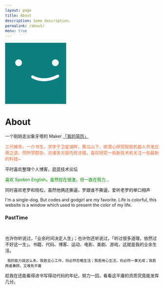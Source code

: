 ```yaml
---
layout: page
title: About
description: Some description.
permalink: /about/
menu: true
---
```


<img class="img-rounded" src="/assets/img/uploads/profile.png" alt="Thiago Rossener" width="200">

# About

<p>

一个刚刚走出象牙塔的 Maker <a href="../about-me-master/index.html" target="_blank">「我的简历」</a>

</p>
<div style="color:#FF6633">
     <p>	三尺微命，一介书生。求学于卫星湖畔，黄瓜山下，欲潜心研究智能机器人开发应用之道。然所学颇杂，对诸多方面均有涉猎，喜欢研究一些新技术和关注一些最新的科技~
     </p>
</div>

<p>

平时喜欢整理个人博客，逛逛技术论坛

</p>

<div style="color:#008B00">

<p>

喜欢 Spoken English，虽然现在很渣，但一直在努力...

</p>

</div>

<p>

同时喜欢老罗和晓松，虽然他俩还撕逼，罗跟谁不撕逼，爱听老罗的单口相声

</p>
<p>
I'm a single-dog.  But codes and godgirl are my favorite.  Life is colorful, this website   is a window which used to present the color of my life.

</p>

<h3> PastTime</h3>

<br />

<p>

也许你听说过，「业余时间决定人生」；也许你还听说过，「听过很多道理，依然过不好这一生」。书籍、代码、博客、运动、电影、美剧、游戏，这就是我的业余生活。

</p>
<div >

<p >

     我的能力就这么多。我若全心工作，则必然忽略生活；我若用心生活，则必然一事无成；我若两者兼顾，又难免平庸

</p>

</div>

<p >

趁我在还能看得进书写得动代码的年纪，努力一回，看看这平庸的资质究竟能发挥几分。

</p>

